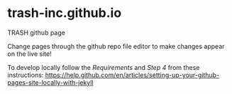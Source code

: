 # trash-inc.github.io
TRASH github page

Change pages through the github repo file editor to make changes appear on the live site!

To develop locally follow the *Requirements* and *Step 4* from these instructions:
https://help.github.com/en/articles/setting-up-your-github-pages-site-locally-with-jekyll
